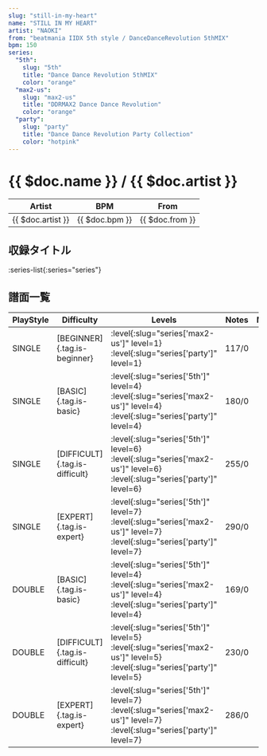 ```yaml
---
slug: "still-in-my-heart"
name: "STILL IN MY HEART"
artist: "NAOKI"
from: "beatmania IIDX 5th style / DanceDanceRevolution 5thMIX"
bpm: 150
series:
  "5th":
    slug: "5th"
    title: "Dance Dance Revolution 5thMIX"
    color: "orange"
  "max2-us":
    slug: "max2-us"
    title: "DDRMAX2 Dance Dance Revolution"
    color: "orange"
  "party":
    slug: "party"
    title: "Dance Dance Revolution Party Collection"
    color: "hotpink"
---
```


# {{ $doc.name }} / {{ $doc.artist }}

|Artist|BPM|From|
|------|---|----|
|{{ $doc.artist }}|{{ $doc.bpm }}|{{ $doc.from }}|

## 収録タイトル

:series-list{:series="series"}

## 譜面一覧

|PlayStyle|Difficulty|Levels|Notes|Movie|
|---------|----------|------|-----|-----|
|SINGLE|[BEGINNER]{.tag.is-beginner}|:level{:slug="series['max2-us']" level=1} :level{:slug="series['party']" level=1}|117/0||
|SINGLE|[BASIC]{.tag.is-basic}|:level{:slug="series['5th']" level=4} :level{:slug="series['max2-us']" level=4} :level{:slug="series['party']" level=4}|180/0||
|SINGLE|[DIFFICULT]{.tag.is-difficult}|:level{:slug="series['5th']" level=6} :level{:slug="series['max2-us']" level=6} :level{:slug="series['party']" level=6}|255/0||
|SINGLE|[EXPERT]{.tag.is-expert}|:level{:slug="series['5th']" level=7} :level{:slug="series['max2-us']" level=7} :level{:slug="series['party']" level=7}|290/0||
|DOUBLE|[BASIC]{.tag.is-basic}|:level{:slug="series['5th']" level=4} :level{:slug="series['max2-us']" level=4} :level{:slug="series['party']" level=4}|169/0||
|DOUBLE|[DIFFICULT]{.tag.is-difficult}|:level{:slug="series['5th']" level=5} :level{:slug="series['max2-us']" level=5} :level{:slug="series['party']" level=5}|230/0||
|DOUBLE|[EXPERT]{.tag.is-expert}|:level{:slug="series['5th']" level=7} :level{:slug="series['max2-us']" level=7} :level{:slug="series['party']" level=7}|286/0||
